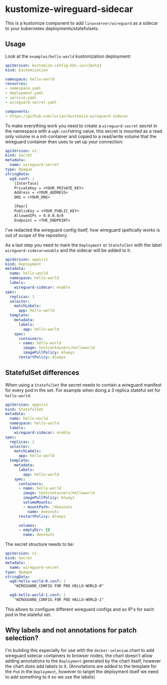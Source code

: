 # kustomize-wireguard-sidecar
This is a kustomize component to add `linuxserver/wireguard` as a sidecar to your kubernetes deployments/statefulsets.

## Usage
Look at the `examples/hello-world` kustomization deployment:
```yaml
apiVersion: kustomize.config.k8s.io/v1beta1
kind: Kustomization

namespace: hello-world
resources:
- namespace.yaml
- deployment.yaml
- service.yaml
- wireguard-secret.yaml

components:
- https://github.com/lur1an/kustomize-wireguard-sidecar
```
To make everything work you need to create a `wireguard-secret` secret in the namespace with a `wg0.conf`string value, this secret is mounted as a read only volume in a init-container and copied to a read/write volume that the wireguard container then uses to set up your connection:
```yaml
apiVersion: v1
kind: Secret
metadata:
  name: wireguard-secret
type: Opaque
stringData:
  wg0.conf: |
    [Interface]
    PrivateKey = <YOUR_PRIVATE_KEY>
    Address = <YOUR_ADDRESS>
    DNS = <YOUR_DNS>

    [Peer]
    PublicKey = <YOUR_PUBLIC_KEY>
    AllowedIPs = 0.0.0.0/0
    Endpoint = <THE_ENDPOINT>
```
I've redacted the wireguard config itself, how wireguard spefically works is out of scope of the repository.

As a last step you need to mark the `Deployment` or `StatefulSet` with the label `wireguard-sidecar=enable` and the sidecar will be added to it.

```yaml
apiVersion: apps/v1
kind: Deployment
metadata:
  name: hello-world
  namespace: hello-world
  labels:
    wireguard-sidecar: enable
spec:
  replicas: 1
  selector:
    matchLabels:
      app: hello-world
  template:
    metadata:
      labels:
        app: hello-world
    spec:
      containers:
      - name: hello-world
        image: testcontainers/helloworld
        imagePullPolicy: Always
      restartPolicy: Always
```

## StatefulSet differences
When using a `StatefulSet` the secret needs to contain a wireguard manifest for every pod in the set.
For example when doing a 3 replica stateful set for `hello-world`:
```yaml
apiVersion: apps/v1
kind: StatefulSet
metadata:
  name: hello-world
  namespace: hello-world
  labels:
    wireguard-sidecar: enable
spec:
  replicas: 2
  selector:
    matchLabels:
      app: hello-world
  template:
    metadata:
      labels:
        app: hello-world
    spec:
      containers:
      - name: hello-world
        image: testcontainers/helloworld
        imagePullPolicy: Always
        volumeMounts:
        - mountPath: /deeznuts
          name: deeznuts
      restartPolicy: Always

      volumes:
      - emptyDir: {}
        name: deeznuts
```
The secret structure needs to be:
```yaml
apiVersion: v1
kind: Secret
metadata:
  name: wireguard-secret
type: Opaque
stringData:
  wg0-hello-world-0.conf: |
    "WIREGUARD_CONFIG FOR POD HELLO-WORLD-0"

  wg0-hello-world-1.conf: |
    "WIREGUARD_CONFIG FOR POD HELLO-WORLD-1"
```
This allows to configure different wireguard configs and so IP's for each pod in the stateful set.

## Why labels and not annotations for patch selection?
I'm building this especially for use with the `docker-selenium` chart to add wireguard sidecar containers to browser nodes, the chart doesn't allow adding annotations to the `Deployment` generated by the chart itself, however the chart does add labels to it. (Annotations are added to the template for the `Pod` in the `Deployment`, however to target the deployment itself we need to add something to it so we use the labels)
